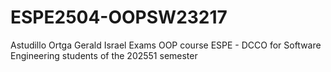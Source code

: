 # ESPE2504-OOPSW23217
Astudillo Ortga Gerald Israel Exams
OOP course ESPE - DCCO for Software Engineering students of the 202551 semester
